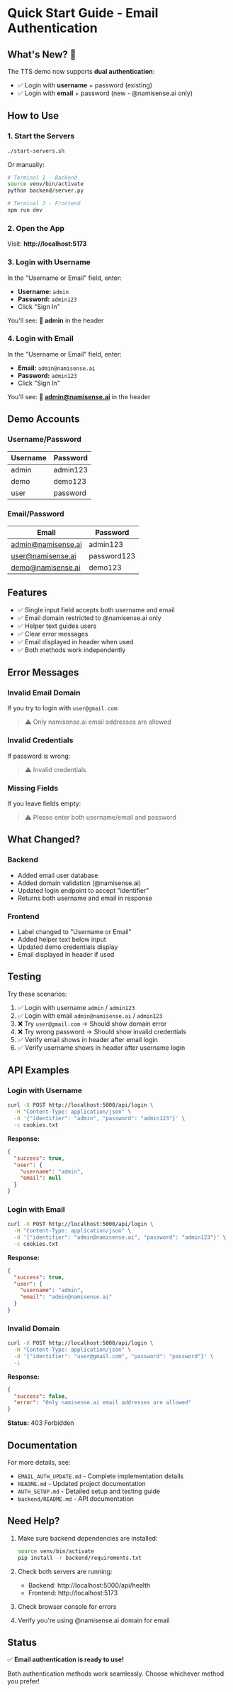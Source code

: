 # Quick Start Guide - Email Authentication

## What's New? 🎉

The TTS demo now supports **dual authentication**:
- ✅ Login with **username** + password (existing)
- ✅ Login with **email** + password (new - @namisense.ai only)

## How to Use

### 1. Start the Servers

```bash
./start-servers.sh
```

Or manually:
```bash
# Terminal 1 - Backend
source venv/bin/activate
python backend/server.py

# Terminal 2 - Frontend
npm run dev
```

### 2. Open the App

Visit: **http://localhost:5173**

### 3. Login with Username

In the "Username or Email" field, enter:
- **Username:** `admin`
- **Password:** `admin123`
- Click "Sign In"

You'll see: **👤 admin** in the header

### 4. Login with Email

In the "Username or Email" field, enter:
- **Email:** `admin@namisense.ai`
- **Password:** `admin123`
- Click "Sign In"

You'll see: **👤 admin@namisense.ai** in the header

## Demo Accounts

### Username/Password
| Username | Password   |
|----------|------------|
| admin    | admin123   |
| demo     | demo123    |
| user     | password   |

### Email/Password
| Email                    | Password      |
|--------------------------|---------------|
| admin@namisense.ai       | admin123      |
| user@namisense.ai        | password123   |
| demo@namisense.ai        | demo123       |

## Features

- ✅ Single input field accepts both username and email
- ✅ Email domain restricted to @namisense.ai only
- ✅ Helper text guides users
- ✅ Clear error messages
- ✅ Email displayed in header when used
- ✅ Both methods work independently

## Error Messages

### Invalid Email Domain
If you try to login with `user@gmail.com`:
> ⚠️ Only namisense.ai email addresses are allowed

### Invalid Credentials
If password is wrong:
> ⚠️ Invalid credentials

### Missing Fields
If you leave fields empty:
> ⚠️ Please enter both username/email and password

## What Changed?

### Backend
- Added email user database
- Added domain validation (@namisense.ai)
- Updated login endpoint to accept "identifier"
- Returns both username and email in response

### Frontend
- Label changed to "Username or Email"
- Added helper text below input
- Updated demo credentials display
- Email displayed in header if used

## Testing

Try these scenarios:

1. ✅ Login with username `admin` / `admin123`
2. ✅ Login with email `admin@namisense.ai` / `admin123`
3. ❌ Try `user@gmail.com` → Should show domain error
4. ❌ Try wrong password → Should show invalid credentials
5. ✅ Verify email shows in header after email login
6. ✅ Verify username shows in header after username login

## API Examples

### Login with Username
```bash
curl -X POST http://localhost:5000/api/login \
  -H "Content-Type: application/json" \
  -d '{"identifier": "admin", "password": "admin123"}' \
  -c cookies.txt
```

**Response:**
```json
{
  "success": true,
  "user": {
    "username": "admin",
    "email": null
  }
}
```

### Login with Email
```bash
curl -X POST http://localhost:5000/api/login \
  -H "Content-Type: application/json" \
  -d '{"identifier": "admin@namisense.ai", "password": "admin123"}' \
  -c cookies.txt
```

**Response:**
```json
{
  "success": true,
  "user": {
    "username": "admin",
    "email": "admin@namisense.ai"
  }
}
```

### Invalid Domain
```bash
curl -X POST http://localhost:5000/api/login \
  -H "Content-Type: application/json" \
  -d '{"identifier": "user@gmail.com", "password": "password"}' \
  -i
```

**Response:**
```json
{
  "success": false,
  "error": "Only namisense.ai email addresses are allowed"
}
```
**Status:** 403 Forbidden

## Documentation

For more details, see:
- `EMAIL_AUTH_UPDATE.md` - Complete implementation details
- `README.md` - Updated project documentation
- `AUTH_SETUP.md` - Detailed setup and testing guide
- `backend/README.md` - API documentation

## Need Help?

1. Make sure backend dependencies are installed:
   ```bash
   source venv/bin/activate
   pip install -r backend/requirements.txt
   ```

2. Check both servers are running:
   - Backend: http://localhost:5000/api/health
   - Frontend: http://localhost:5173

3. Check browser console for errors

4. Verify you're using @namisense.ai domain for email

## Status

✅ **Email authentication is ready to use!**

Both authentication methods work seamlessly. Choose whichever method you prefer!


